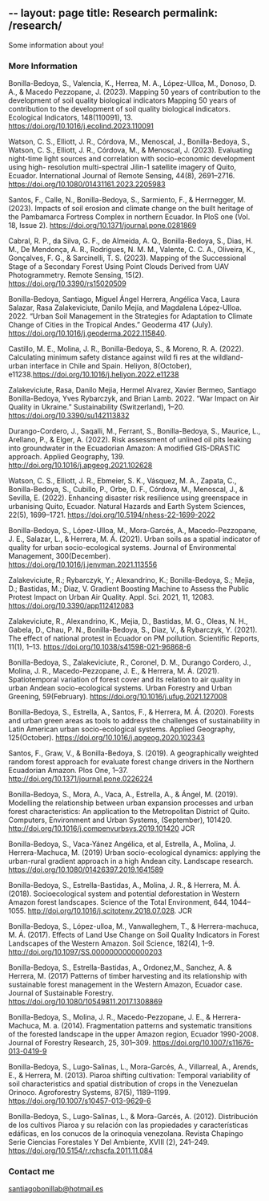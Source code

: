





--
layout: page
title: Research
permalink: /research/
---

Some information about you!

### More Information

Bonilla-Bedoya, S., Valencia, K., Herrea, M. A., López-Ulloa, M., Donoso, D. A., & Macedo Pezzopane, J. (2023). Mapping 50 years of contribution to the development of soil quality biological indicators Mapping 50 years of contribution to the development of soil quality biological indicators. Ecological Indicators, 148(110091), 13. https://doi.org/10.1016/j.ecolind.2023.110091

Watson, C. S., Elliott, J. R., Córdova, M., Menoscal, J., Bonilla-Bedoya, S., Watson, C. S., Elliott, J. R., Córdova, M., & Menoscal, J. (2023). Evaluating night-time light sources and correlation with socio-economic development using high- resolution multi-spectral Jilin-1 satellite imagery of Quito, Ecuador. International Journal of Remote Sensing, 44(8), 2691–2716. https://doi.org/10.1080/01431161.2023.2205983


Santos, F., Calle, N., Bonilla-Bedoya, S., Sarmiento, F., & Herrnegger, M. (2023). Impacts of soil erosion and climate change on the built heritage of the Pambamarca Fortress Complex in northern Ecuador. In PloS one (Vol. 18, Issue 2). https://doi.org/10.1371/journal.pone.0281869

Cabral, R. P., da Silva, G. F., de Almeida, A. Q., Bonilla-Bedoya, S., Dias, H. M., De Mendonça, A. R., Rodrigues, N. M. M., Valente, C. C. A., Oliveira, K., Gonçalves, F. G., & Sarcinelli, T. S. (2023). Mapping of the Successional Stage of a Secondary Forest Using Point Clouds Derived from UAV Photogrammetry. Remote Sensing, 15(2). https://doi.org/10.3390/rs15020509

Bonilla-Bedoya, Santiago, Miguel Ángel Herrera, Angélica Vaca, Laura Salazar, Rasa Zalakeviciute, Danilo Mejía, and Magdalena López-Ulloa. 2022. “Urban Soil Management in the Strategies for Adaptation to Climate Change of Cities in the Tropical Andes.” Geoderma 417 (July). https://doi.org/10.1016/j.geoderma.2022.115840.

Castillo, M. E., Molina, J. R., Bonilla-Bedoya, S., & Moreno, R. A. (2022). Calculating minimum safety distance against wild fi res at the wildland-urban interface in Chile and Spain. Heliyon, 8(October), e11238.https://doi.org/10.1016/j.heliyon.2022.e11238


Zalakeviciute, Rasa, Danilo Mejia, Hermel Alvarez, Xavier Bermeo, Santiago Bonilla-Bedoya, Yves Rybarczyk, and Brian Lamb. 2022. “War Impact on Air Quality in Ukraine.” Sustainability (Switzerland), 1–20. https://doi.org/10.3390/su142113832

Durango-Cordero, J., Saqalli, M., Ferrant, S., Bonilla-Bedoya, S., Maurice, L., Arellano, P., & Elger, A. (2022). Risk assessment of unlined oil pits leaking into groundwater in the Ecuadorian Amazon: A modified GIS-DRASTIC approach. Applied Geography, 139. http://doi.org/10.1016/j.apgeog.2021.102628

Watson, C. S., Elliott, J. R., Ebmeier, S. K., Vásquez, M. A., Zapata, C., Bonilla-Bedoya, S., Cubillo, P., Orbe, D. F., Córdova, M., Menoscal, J., & Sevilla, E. (2022). Enhancing disaster risk resilience using greenspace in urbanising Quito, Ecuador. Natural Hazards and Earth System Sciences, 22(5), 1699–1721. https://doi.org/10.5194/nhess-22-1699-2022

Bonilla-Bedoya, S., López-Ulloa, M., Mora-Garcés, A., Macedo-Pezzopane, J. E., Salazar, L., & Herrera, M. Á. (2021). Urban soils as a spatial indicator of quality for urban socio-ecological systems. Journal of Environmental Management, 300(December). https://doi.org/10.1016/j.jenvman.2021.113556

Zalakeviciute, R.; Rybarczyk, Y.; Alexandrino, K.; Bonilla-Bedoya, S.; Mejia, D.; Bastidas, M.; Diaz, V. Gradient Boosting Machine to Assess the Public Protest Impact on Urban Air Quality. Appl. Sci. 2021, 11, 12083. https://doi.org/10.3390/app112412083

Zalakeviciute, R., Alexandrino, K., Mejia, D., Bastidas, M. G., Oleas, N. H., Gabela, D., Chau, P. N., Bonilla-Bedoya, S., Diaz, V., & Rybarczyk, Y. (2021). The effect of national protest in Ecuador on PM pollution. Scientific Reports, 11(1), 1–13. https://doi.org/10.1038/s41598-021-96868-6

Bonilla-Bedoya, S., Zalakeviciute, R., Coronel, D. M., Durango Cordero, J., Molina, J. R., Macedo-Pezzopane, J. E., & Herrera, M. Á. (2021). Spatiotemporal variation of forest cover and its relation to air quality in urban Andean socio-ecological systems. Urban Forestry and Urban Greening, 59(February). https://doi.org/10.1016/j.ufug.2021.127008

Bonilla-Bedoya, S., Estrella, A., Santos, F., & Herrera, M. Á. (2020). Forests and urban green areas as tools to address the challenges of sustainability in Latin American urban socio-ecological systems. Applied Geography, 125(October). https://doi.org/10.1016/j.apgeog.2020.102343

Santos, F., Graw, V., & Bonilla-Bedoya, S. (2019). A geographically weighted random forest approach for evaluate forest change drivers in the Northern Ecuadorian Amazon. Plos One, 1–37. http://doi.org/10.1371/journal.pone.0226224

Bonilla-Bedoya, S., Mora, A., Vaca, A., Estrella, A., & Ángel, M. (2019). Modelling the relationship between urban expansion processes and urban forest characteristics: An application to the Metropolitan District of Quito. Computers, Environment and Urban Systems, (September), 101420. http://doi.org/10.1016/j.compenvurbsys.2019.101420 JCR

Bonilla-Bedoya, S., Vaca-Yánez Angélica, et al, Estrella, A., Molina, J. Herrera-Machuca, M. (2019) Urban socio-ecological dynamics: applying the urban-rural gradient approach in a high Andean city. Landscape research. https://doi.org/10.1080/01426397.2019.1641589

Bonilla-Bedoya, S., Estrella-Bastidas, A., Molina, J. R., & Herrera, M. Á. (2018). Socioecological system and potential deforestation in Western Amazon forest landscapes. Science of the Total Environment, 644, 1044–1055. http://doi.org/10.1016/j.scitotenv.2018.07.028. JCR

Bonilla-Bedoya, S., López-ulloa, M., Vanwalleghem, T., & Herrera-machuca, M. Á. (2017). Effects of Land Use Change on Soil Quality Indicators in Forest Landscapes of the Western Amazon. Soil Science, 182(4), 1–9. http://doi.org/10.1097/SS.0000000000000203

Bonilla-Bedoya, S., Estrella-Bastidas, A., Ordonez,M., Sanchez, A. & Herrera, M. (2017) Patterns of timber harvesting and its relationship with sustainable forest management in the Western Amazon, Ecuador case. Journal of Sustainable Forestry. https://doi.org/10.1080/10549811.2017.1308869 

Bonilla-Bedoya, S., Molina, J. R., Macedo-Pezzopane, J. E., & Herrera-Machuca, M. a. (2014). Fragmentation patterns and systematic transitions of the forested landscape in the upper Amazon region, Ecuador 1990-2008. Journal of Forestry Research, 25, 301–309. https://doi.org/10.1007/s11676-013-0419-9

Bonilla-Bedoya, S., Lugo-Salinas, L., Mora-Garcés, A., Villarreal, A., Arends, E., & Herrera, M. (2013). Piaroa shifting cultivation: Temporal variability of soil characteristics and spatial distribution of crops in the Venezuelan Orinoco. Agroforestry Systems, 87(5), 1189–1199.  https://doi.org/10.1007/s10457-013-9629-6 

Bonilla-Bedoya, S., Lugo-Salinas, L., & Mora-Garcés, A. (2012). Distribución de los cultivos Piaroa y su relación con las propiedades y características edáficas, en los conucos de la orinoquia venezolana. Revista Chapingo Serie Ciencias Forestales Y Del Ambiente, XVIII (2), 241–249.  https://doi.org/10.5154/r.rchscfa.2011.11.084



### Contact me

[santiagobonillab@hotmail.es](mailto:santiagobonillab@hotmail.es)
